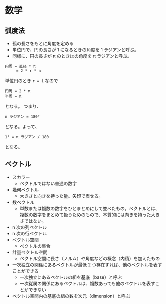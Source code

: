 # 数学

## 弧度法

- 孤の長さをもとに角度を定める
- 単位円で、円の長さが 1 になるときの角度を 1 ラジアンと呼ぶ。
- 同様に、円の長さが π のときはの角度を π ラジアンと呼ぶ。

```
円周 = 直径 * π
     = 2 * r * π
```

単位円のとき `r = 1` なので

```
円周 = 2 * π
半周 = π
```

となる。
つまり、

```
π ラジアン = 180°
```

となる。よって、

```
1° = π ラジアン / 180
```

となる。

## ベクトル

- スカラー
  - ベクトルではない普通の数字
- 幾何ベクトル
  - 大きさと向きを持った量。矢印で表せる。
- 数ベクトル
  - 単数または複数の数字をひとまとめにして並べたもの。ベクトルとは、複数の数字をまとめて扱うためのもので、本質的には向きを持った大きさではない。
- n 次の列ベクトル
- n 次の行ベクトル
- ベクトル空間
  - ベクトルの集合
- 計量ベクトル空間
  - ベクトル空間に長さ（ノルム）や角度などの概念（内積）を加えたもの
- 一次独立の関係にあるベクトルが最低 2 つ存在すれば、他のベクトルを表すことができる
  - 一次独立にあるベクトルの組を基底（base）と呼ぶ
  - 一次従属の関係にあるベクトルは、複数あっても他のベクトルを表すことができない
- ベクトル空間内の基底の組の数を次元（dimension）と呼ぶ
